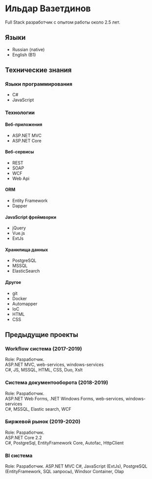 # Ильдар Вазетдинов

Full Stack разработчик с опытом работы около 2.5 лет.

## Языки

* Russian (native)
* English (B1)

## Технические знания

### Языки программирования

* C#
* JavaScript

### Технологии

#### Веб-приложения

* ASP.NET MVC
* ASP.NET Core

#### Веб-сервисы
* REST
* SOAP
* WCF
* Web Api

#### ORM
* Entity Framework
* Dapper

#### JavaScript фреймворки
* jQuery
* Vue.js
* ExtJs

#### Хранилища данных
* PostgreSQL
* MSSQL
* ElasticSearch

#### Другое
* git
* Docker
* Automapper
* IoC
* HTML
* CSS

## Предыдущие проекты

### Workflow система (2017-2019)
Role: Разработчик.  
ASP.NET MVC, web-services, windows-services  
C#, JS, MSSQL, HTML, CSS, Duo, Xslt  

### Система документооборота (2018-2019)
Role: Разработчик.  
ASP.NET Web Forms, .NET Windows Forms, web-services, windows-services  
C#, MSSQL, Elastic search, WCF

### Биржевой рынок (2019-2020)
Role: Разработчик.  
ASP.NET Core 2.2  
C#, PostgreSql, EntityFramework Core, Autofac, HttpClient  

### BI система 
Role: Разработчик.
ASP.NET MVC
C#, JavaScript (ExtJs), PostgreSQL (EntityFramework, SQL запросы), Windsor Container, Olap